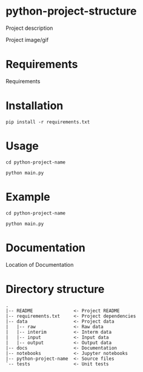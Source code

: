 # python-project-structure

Project description

Project image/gif

# Requirements

Requirements

# Installation

`pip install -r requirements.txt`

# Usage

`cd python-project-name`

`python main.py`

# Example

`cd python-project-name`

`python main.py`

# Documentation

Location of Documentation

# Directory structure
```
.
|-- README               <- Project README
|-- requirements.txt     <- Project dependencies
|-- data                 <- Project data
|   |-- raw              <- Raw data
|   |-- interim          <- Interm data
|   |-- input            <- Input data
|   |-- output           <- Output data
|-- docs                 <- Documentation
|-- notebooks            <- Jupyter notebooks
|-- python-project-name  <- Source files
`-- tests                <- Unit tests
```
